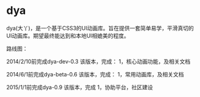 dya
===

dya(大丫)，是一个基于CSS3的UI动画库。旨在提供一套简单易学，平滑真切的UI动画库。期望最终能达到和本地UI相媲美的程度。

路线图：

2014/2/10前完成dya-dev-0.3
该版本，完成：
1，核心动画功能，及相关文档

2014/6/1前完成dya-beta-0.6
该版本，完成：
1，常用动画库，及相关文档

2015/1/1前完成dya-0.9
该版本，完成
1，协助平台，社区建设
